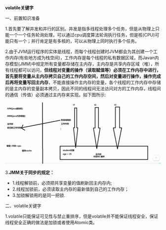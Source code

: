 **volatile关键字**

一、前置知识准备

 1.首先要了解并发和并行的区别。并发是指多线程处理多个任务，但是从物理上只能一个一个任务轮询处理，可以通过cpu调度算法轮询执行任务，但是核(CPU)可能只有一个；并行肯定是有多核的，可以从物理上同时执行多个任务。

 2.由于JVM运行程序的实体是线程，而每个线程创建时JVM都会为其创建一个工作内存(有些地方成为栈空间)，工作内存是每个线程的私有数据区域，而Javan内存模型(JMM)中规定所有变量都存储在主内存，主内存是共享内存区域（堆），所有线程都可以访问，**但线程对变量的操作（读取赋值等）必须在工作内存中进行，首先要将变量从主内存拷贝自己的工作内存空间，然后对变量进行操作，操作完成后再将变量写回主内存**，不能直接操作主内存的变量，各个线程的工作内存中存储的是主内存的变量副本拷贝，因此不同的线程间无法访问对方的工作内存，线程间的通信（传值）必须通过主内存来实现。如下图所示:

![](./images/1.jpg)

 3.**JMM关于同步的规定：**

- 1.线程解锁前，必须把共享变量的值刷新回主内存内;
- 2.线程加锁前，必须读取主内存的最新值到自己的工作内存；
- 3.加锁解锁用的是同一把锁.

二、volatile关键字

 1.volatile只能保证可见性与禁止重排序，但是volatile并不能保证线程安全，保证线程安全正确的做法是加锁或者使用Atomic类。

